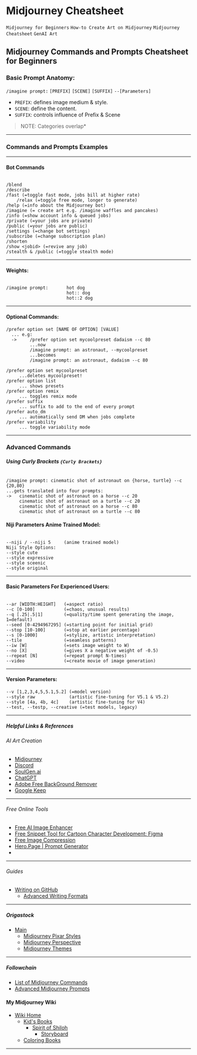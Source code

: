 # Midjourney Cheatsheet 
`Midjourney for Beginners` `How-to Create Art on Midjourney` `Midjourney Cheatsheet` `GenAI Art`

## Midjourney Commands and Prompts Cheatsheet for Beginners

### Basic Prompt Anatomy: 

`/imagine prompt:` `[PREFIX]` `[SCENE]` `[SUFFIX]` `--[Parameters]`  
  
  - `PREFIX`: defines image medium & style.
  - `SCENE`: define the content.
  - `SUFFIX`: controls influence of Prefix & Scene

> NOTE: Categories overlap*

---

### Commands and Prompts Examples
---    

#### Bot Commands    

```

/blend
/describe
/fast (=toggle fast mode, jobs bill at higher rate)
    /relax (=toggle free mode, longer to generate)
/help (=info about the Midjourney bot)
/imagine (= create art e.g. /imagine waffles and pancakes)
/info (=show account info & queued jobs)
/private (=your jobs are private)
/public (=your jobs are public)        
/settings (=change bot settings)
/subscribe (=change subscription plan)
/shorten
/show <jobid> (=revive any job)
/stealth & /public (=toggle stealth mode)    

```
---

#### Weights:    

```

/imagine prompt:       hot dog
                       hot:: dog
                       hot::2 dog

```
---

#### Optional Commands:    

```
/prefer option set [NAME OF OPTION] [VALUE]
  ... e.g:
  ->     /prefer option set mycoolpreset dadaism --c 80
         ...now
         /imagine prompt: an astronaut, --mycoolpreset
         ...becomes
         /imagine prompt: an astronaut, dadaism --c 80

/prefer option set mycoolpreset
     ...deletes mycoolpreset!
/prefer option list
     ... shows presets
/prefer option remix
     ... toggles remix mode
/prefer suffix
     ... suffix to add to the end of every prompt
/prefer auto_dm
     ... automatically send DM when jobs complete
/prefer variability
     ... toggle variability mode

````
---

### Advanced Commands    

##### Using Curly Brackets `{Curly Brackets}`

```

/imagine prompt: cinematic shot of astronaut on {horse, turtle} --c {20,80}
...gets translated into four prompts:
->   cinematic shot of astronaut on a horse --c 20
     cinematic shot of astronaut on a turtle --c 20
     cinematic shot of astronaut on a horse --c 80
     cinematic shot of astronaut on a turtle --c 80  

```

#### Niji Parameters Anime Trained Model:

```

--niji / --niji 5     (anime trained model)
Niji Style Options:
--style cute
--style expressive
--style sceenic
--style original

```
---

#### Basic Parameters For Experienced Users:    

```

--ar [WIDTH:HEIGHT]   (=aspect ratio)
--c [0-100]           (=chaos, unusual results)
--q [.25|.5|1]        (=quality/time spent generating the image, 1=default)
--seed [0-4294967295] (=starting point for initial grid)
--stop [10-100]       (=stop at earlier percentage)
--s [0-1000]          (=stylize, artistic interpretation)
--tile                (=seamless patterns)
--iw [W]              (=sets image weight to W)
--no [X]              (=gives X a negative weight of -0.5)
--repeat [N]          (=repeat prompt N-times)
--video               (=create movie of image generation)

````
---

#### Version Parameters:

```
--v [1,2,3,4,5,5.1,5.2] (=model version)
--style raw             (artistic fine-tuning for V5.1 & V5.2)
--style [4a, 4b, 4c]    (artistic fine-tuning for V4)
--test, --testp, --creative (=test models, legacy)
```
---


##### Helpful Links & References

###### AI Art Creation
- [Midjourney](https://midjourney.com)
- [Discord](https://discord.com "@staysintrouble")
- [SoulGen.ai](https://www.soulgen.ai/)
- [ChatGPT](https://chat.openai.com)
- [Adobe Free BackGround Remover](https://www.adobe.com/express/feature/image/remove-background)
- [Google Keep](https://keep.google.com)
---

###### Free Online Tools
- [Free AI Image Enhancer](https://www.stickermule.com/upscale "Stickermule is an online product site for tees, stickers, mugs, etc")
- [Free Snippet Tool for Cartoon Character Development: Figma](https://www.figma.com/)
- [Free Image Compression](https://squoosh.app/)
- [Hero.Page | Prompt Generator](https://hero.page/blog/chatgpt-and-midjourney-prompt-generator "Generate, Save & Share dynamic prompts in unlimited Lists and Spaces")
- 
---

###### Guides
- [Writing on GitHub](https://docs.github.com/en/get-started/writing-on-github "Markdown Guide")
    - [Advanced Writing Formats](https://docs.github.com/en/get-started/writing-on-github/working-with-advanced-formatting/organizing-information-with-collapsed-sections)
---

##### Origastock
- [Main](https://www.origastock.com/midjourney-ai/midjourney-styles-library.html)
  - [Midjourney Pixar Styles](https://www.origastock.com/midjourney-ai/pixar-midjourney-styles.html)
  - [Midjourney Perspective](https://www.origastock.com/midjourney-ai/perspective.html)
  - [Midjourney Themes](https://www.origastock.com/midjourney-ai/themes.html)
---
  
##### Followchain
- [List of Midjourney Commands](https://www.followchain.org/midjourney-commands/)
- [Advanced Midjourney Prompts](https://wgmimedia.com/how-to-use-midjourney-advanced-midjourney-prompts/#:~:text=Simply%20type%20%E2%80%9C/prefer%20option%20set%E2%80%9D.%20Add%20the,type%20in%20your%20prompt%20as%20the%20value.)

#### My Midjourney Wiki
- [Wiki Home](https://github.com/cbpoole/midjourney-commands-and-prompts-cheatsheet/wiki)
    - [Kid's Books](https://github.com/cbpoole/midjourney-commands-and-prompts-cheatsheet/wiki/Kids-Books)
        - [Spirit of Shiloh](https://github.com/cbpoole/midjourney-commands-and-prompts-cheatsheet/wiki/Spirit-of-Shiloh)
            - [Storyboard](https://github.com/cbpoole/midjourney-commands-and-prompts-cheatsheet/wiki/Storyboard-Vol-1)
    - [Coloring Books](xxx)

---


